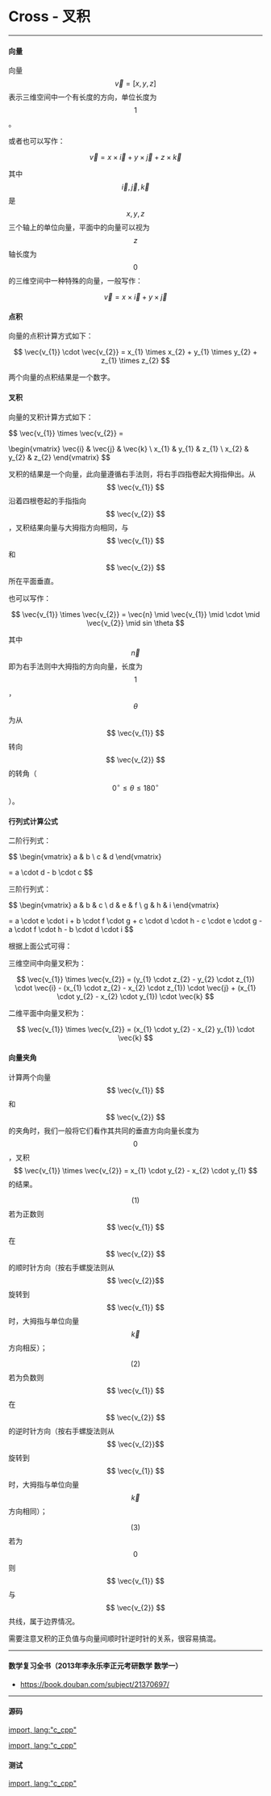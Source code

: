 <script type="text/javascript" src="https://cdn.mathjax.org/mathjax/latest/MathJax.js?config=TeX-AMS-MML_HTMLorMML"/></script>

# Cross - 叉积

--------

#### 向量

向量$$ \vec{v} = [x, y, z] $$表示三维空间中一个有长度的方向，单位长度为$$ 1 $$。

或者也可以写作：

$$
\vec{v} = x \times \vec{i} + y \times \vec{j} + z \times \vec{k}
$$

其中$$ \vec{i}, \vec{j}, \vec{k} $$是$$ x, y, z $$三个轴上的单位向量，平面中的向量可以视为$$ z $$轴长度为$$ 0 $$的三维空间中一种特殊的向量，一般写作：

$$
\vec{v} = x \times \vec{i} + y \times \vec{j}
$$


#### 点积

向量的点积计算方式如下：

$$
\vec{v_{1}} \cdot \vec{v_{2}} = x_{1} \times x_{2} + y_{1} \times y_{2} + z_{1} \times z_{2}
$$

两个向量的点积结果是一个数字。

#### 叉积

向量的叉积计算方式如下：

$$
\vec{v_{1}} \times \vec{v_{2}} =

\begin{vmatrix}
\vec{i} &   \vec{j} &   \vec{k} \\
x_{1}   &   y_{1}   &   z_{1}   \\
x_{2}   &   y_{2}   &   z_{2}
\end{vmatrix}
$$

叉积的结果是一个向量，此向量遵循右手法则，将右手四指卷起大拇指伸出。从$$ \vec{v_{1}} $$沿着四根卷起的手指指向$$ \vec{v_{2}} $$，叉积结果向量与大拇指方向相同，与$$ \vec{v_{1}} $$和$$ \vec{v_{2}} $$所在平面垂直。

也可以写作：

$$
\vec{v_{1}} \times \vec{v_{2}} = \vec{n} \mid \vec{v_{1}} \mid \cdot \mid \vec{v_{2}} \mid sin \theta
$$

其中$$ \vec{n} $$即为右手法则中大拇指的方向向量，长度为$$ 1 $$，$$ \theta $$为从$$ \vec{v_{1}} $$转向$$ \vec{v_{2}} $$的转角（$$ 0^{\circ} \leq \theta \leq 180^{\circ} $$）。

#### 行列式计算公式

二阶行列式：

$$
\begin{vmatrix}
a   &   b   \\
c   &   d
\end{vmatrix}

= a \cdot d - b \cdot c
$$

三阶行列式：

$$
\begin{vmatrix}
a   &   b   &   c   \\
d   &   e   &   f   \\
g   &   h   &   i
\end{vmatrix}

= a \cdot e \cdot i + b \cdot f \cdot g + c \cdot d \cdot h - c \cdot e \cdot g - a \cdot f \cdot h - b \cdot d \cdot i
$$

根据上面公式可得：

三维空间中向量叉积为：

$$
\vec{v_{1}} \times \vec{v_{2}} = (y_{1} \cdot z_{2} - y_{2} \cdot z_{1}) \cdot \vec{i} - (x_{1} \cdot z_{2} - x_{2} \cdot z_{1}) \cdot \vec{j} + (x_{1} \cdot y_{2} - x_{2} \cdot y_{1}) \cdot \vec{k}
$$

二维平面中向量叉积为：

$$
\vec{v_{1}} \times \vec{v_{2}} = (x_{1} \cdot y_{2} - x_{2} y_{1}) \cdot \vec{k}
$$

#### 向量夹角

计算两个向量$$ \vec{v_{1}} $$和$$ \vec{v_{2}} $$的夹角时，我们一般将它们看作其共同的垂直方向向量长度为$$ 0 $$，叉积$$ \vec{v_{1}} \times \vec{v_{2}} = x_{1} \cdot y_{2} - x_{2} \cdot y_{1} $$的结果。

$$ (1) $$ 若为正数则$$ \vec{v_{1}} $$在$$ \vec{v_{2}} $$的顺时针方向（按右手螺旋法则从$$ \vec{v_{2}}$$旋转到$$ \vec{v_{1}} $$时，大拇指与单位向量$$ \vec{k} $$方向相反）；

$$ (2) $$ 若为负数则$$ \vec{v_{1}} $$在$$ \vec{v_{2}} $$的逆时针方向（按右手螺旋法则从$$ \vec{v_{2}}$$旋转到$$ \vec{v_{1}} $$时，大拇指与单位向量$$ \vec{k} $$方向相同）；

$$ (3) $$ 若为$$ 0 $$则$$ \vec{v_{1}} $$与$$ \vec{v_{2}} $$共线，属于边界情况。

需要注意叉积的正负值与向量间顺时针逆时针的关系，很容易搞混。

--------

#### 数学复习全书（2013年李永乐李正元考研数学 数学一）

* https://book.douban.com/subject/21370697/

--------

#### 源码

[import, lang:"c_cpp"](../../../../src/AnalyticGeometry/Util.h)

[import, lang:"c_cpp"](../../../../src/AnalyticGeometry/Polygon/Cross.h)


#### 测试

[import, lang:"c_cpp"](../../../../src/AnalyticGeometry/Polygon/Cross.cpp)
